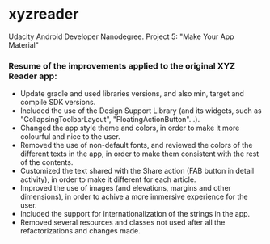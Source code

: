 # xyzreader
Udacity Android Developer Nanodegree. Project 5: "Make Your App Material"

### Resume of the improvements applied to the original XYZ Reader app:

* Update gradle and used libraries versions, and also min, target and compile SDK versions.
* Included the use of the Design Support Library (and its widgets, such as "CollapsingToolbarLayout", "FloatingActionButton"...).
* Changed the app style theme and colors, in order to make it more colourful and nice to the user.
* Removed the use of non-default fonts, and reviewed the colors of the different texts in the app, in order to make them consistent with the rest of the contents.
* Customized the text shared with the Share action (FAB button in detail activity), in order to make it different for each article.
* Improved the use of images (and elevations, margins and other dimensions), in order to achive a more immersive experience for the user.
* Included the support for internationalization of the strings in the app.
* Removed several resources and classes not used after all the refactorizations and changes made.
